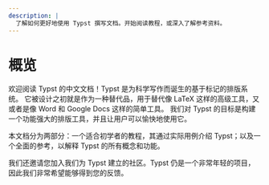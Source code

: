 ```yaml
---
description: |
  了解如何更好地使用 Typst 撰写文档。开始阅读教程，或深入了解参考资料。
---
```


# 概览
欢迎阅读 Typst 的中文文档！Typst 是为科学写作而诞生的基于标记的排版系统。
它被设计之初就是作为一种替代品，用于替代像 LaTeX 这样的高级工具，又或者是像 Word 和 Google Docs 这样的简单工具。
我们对 Typst 的目标是构建一个功能强大的排版工具，并且让用户可以愉快地使用它。


本文档分为两部分：一个适合初学者的教程，其通过实际用例介绍 Typst；以及一个全面的参考，以解释 Typst 的所有概念和功能。

我们还邀请您加入我们为 Typst 建立的社区。Typst 仍是一个非常年轻的项目，因此我们非常希望能够得到您的反馈。
